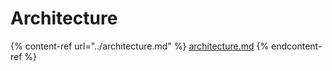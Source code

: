 # Architecture

{% content-ref url="../architecture.md" %}
[architecture.md](../architecture.md)
{% endcontent-ref %}
